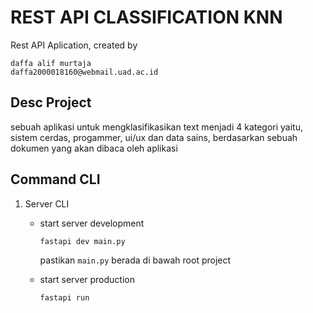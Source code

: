 # REST API CLASSIFICATION KNN
Rest API Aplication, created by 
```
daffa alif murtaja
daffa2000018160@webmail.uad.ac.id
```

## Desc Project
sebuah aplikasi untuk mengklasifikasikan text menjadi 4 kategori yaitu, sistem cerdas, progammer, ui/ux dan data sains, berdasarkan sebuah dokumen yang akan dibaca oleh aplikasi


## Command CLI
1. Server CLI
    * start server development
        ```
        fastapi dev main.py
        ```
        pastikan `main.py` berada di bawah root project

    * start server production
        ```
        fastapi run
        ```